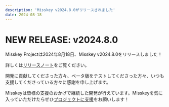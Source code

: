```yaml
---
description: 'Misskey v2024.8.0がリリースされました'
date: 2024-08-18
---
```


# NEW RELEASE: v2024.8.0

Misskey Projectは2024年8月18日、Misskey v2024.8.0をリリースしました！

詳しくは[リリースノート](/docs/releases/)をご覧ください。

開発に貢献してくださった方々、ベータ版をテストしてくださった方々、いつも支援してくださっている方々に感謝を申し上げます。

Misskeyは皆様の支援のおかげで継続した開発が行えています。Misskeyを気に入っていただけたらぜひ[プロジェクトに支援](/docs/donate/)をお願いします！
